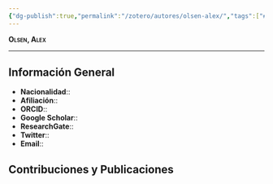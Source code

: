 ```yaml
---
{"dg-publish":true,"permalink":"/zotero/autores/olsen-alex/","tags":["#autor","#researcher"]}
---
```



<span style="font-variant:small-caps; font-weight: bold;"> Olsen, Alex </span>

---


## Información General

- **Nacionalidad**:: 
- **Afiliación**:: 
- **ORCID**:: 
- **Google Scholar**:: 
- **ResearchGate**:: 
- **Twitter**:: 
- **Email**::
  
## Contribuciones y Publicaciones







